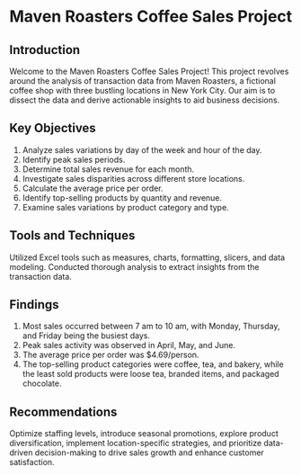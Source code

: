 # Maven Roasters Coffee Sales Project

## Introduction
Welcome to the Maven Roasters Coffee Sales Project! This project revolves around the analysis of transaction data from Maven Roasters, a fictional coffee shop with three bustling locations in New York City. Our aim is to dissect the data and derive actionable insights to aid business decisions.

## Key Objectives
1. Analyze sales variations by day of the week and hour of the day.
2. Identify peak sales periods.
3. Determine total sales revenue for each month.
4. Investigate sales disparities across different store locations.
5. Calculate the average price per order.
6. Identify top-selling products by quantity and revenue.
7. Examine sales variations by product category and type.

## Tools and Techniques

Utilized Excel tools such as measures, charts, formatting, slicers, and data modeling.
Conducted thorough analysis to extract insights from the transaction data.

## Findings

1. Most sales occurred between 7 am to 10 am, with Monday, Thursday, and Friday being the busiest days.
2. Peak sales activity was observed in April, May, and June.
3. The average price per order was $4.69/person.
4. The top-selling product categories were coffee, tea, and bakery, while the least sold products were loose tea, branded items, and packaged chocolate.

## Recommendations
Optimize staffing levels, introduce seasonal promotions, explore product diversification, implement location-specific strategies, and prioritize data-driven decision-making to drive sales growth and enhance customer satisfaction.
